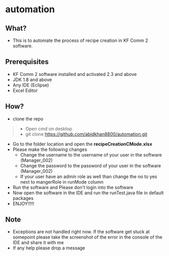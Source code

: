 # automation

## What?
* This is to automate the process of recipe creation in KF Comm 2 software.

## Prerequisites
* KF Comm 2 software installed and activated 2.3 and above
* JDK 1.8 and above
* Any IDE (Eclipse)
* Excel Editor

## How?
* clone the repo
> * Open cmd on desktop
> * git clone https://github.com/abidkhan8800/automation.git
* Go to the folder location and open the **recipeCreationCMode.xlsx**
* Please make the following changes
  * Change the username to the username of your user in the software (Manager_002)
  * Change the password to the password of your user in the software (Manager_002)
  * If your user have an admin role as well than change the no to yes next to mangerRole in runMode column
 * Run the software and Please don't login into the software
 * Now open the software in the IDE and run the runTest.java file in default packages
 * ENJOY!!!!!
 
 ## Note
 * Exceptions are not handled right now. If the software get stuck at somepoint please take the screenshot of the error in the console of the IDE and share it with me
 * If any help please drop a message
